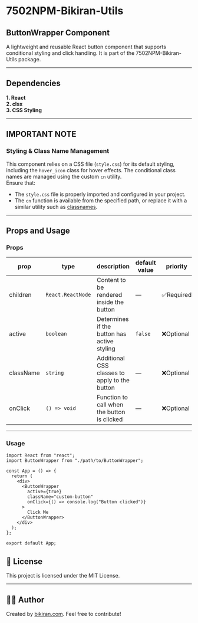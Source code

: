 # 7502NPM-Bikiran-Utils

## ButtonWrapper Component

A lightweight and reusable React button component that supports conditional styling and click handling. It is part of the 7502NPM-Bikiran-Utils package.

---

## Dependencies

**1. React**  
**2. clsx**  
**3. CSS Styling**

---

## IMPORTANT NOTE

### Styling & Class Name Management

This component relies on a CSS file (`style.css`) for its default styling, including the `hover_icon` class for hover effects. The conditional class names are managed using the custom `cn` utility.  
Ensure that:

- The `style.css` file is properly imported and configured in your project.
- The `cn` function is available from the specified path, or replace it with a similar utility such as [classnames](https://www.npmjs.com/package/classnames).

---

## Props and Usage

### Props

| prop      | type              | description                                   | default value | priority   |
| --------- | ----------------- | --------------------------------------------- | ------------- | ---------- |
| children  | `React.ReactNode` | Content to be rendered inside the button      | —             | ✅Required |
| active    | `boolean`         | Determines if the button has active styling   | `false`       | ❌Optional |
| className | `string`          | Additional CSS classes to apply to the button | —             | ❌Optional |
| onClick   | `() => void`      | Function to call when the button is clicked   | —             | ❌Optional |

---

### Usage

```tsx
import React from "react";
import ButtonWrapper from "./path/to/ButtonWrapper";

const App = () => {
  return (
    <div>
      <ButtonWrapper
        active={true}
        className="custom-button"
        onClick={() => console.log("Button clicked")}
      >
        Click Me
      </ButtonWrapper>
    </div>
  );
};

export default App;
```

## 🔗 **License**

This project is licensed under the MIT License.

---

## 👨‍💻 **Author**

Created by [bikiran.com](https://bikiran.com/). Feel free to contribute!
